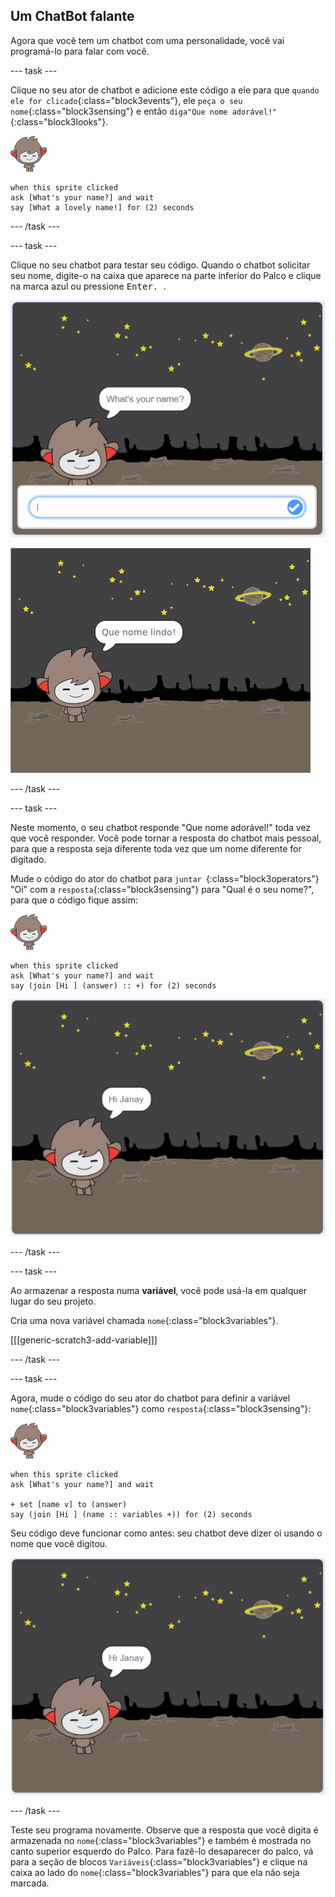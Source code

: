## Um ChatBot falante

Agora que você tem um chatbot com uma personalidade, você vai programá-lo para falar com você.

\--- task \---

Clique no seu ator de chatbot e adicione este código a ele para que `quando ele for clicado`{:class="block3events"}, ele `peça o seu nome`{:class="block3sensing"} e então `diga"Que nome adorável!"`{:class="block3looks"}.

![nano sprite](images/nano-sprite.png)

```blocks3
when this sprite clicked
ask [What's your name?] and wait
say [What a lovely name!] for (2) seconds
```

\--- /task \---

\--- task \---

Clique no seu chatbot para testar seu código. Quando o chatbot solicitar seu nome, digite-o na caixa que aparece na parte inferior do Palco e clique na marca azul ou pressione <kbd> Enter. </kbd>.

![Testando uma resposta do ChatBot](images/chatbot-ask-test1.png)

![Testando uma resposta do ChatBot](images/chatbot-ask-test2.png)

\--- /task \---

\--- task \---

Neste momento, o seu chatbot responde "Que nome adorável!" toda vez que você responder. Você pode tornar a resposta do chatbot mais pessoal, para que a resposta seja diferente toda vez que um nome diferente for digitado.

Mude o código do ator do chatbot para `juntar `{:class="block3operators"} "Oi" com a `resposta`{:class="block3sensing"} para "Qual é o seu nome?", para que o código fique assim:

![ator nano](images/nano-sprite.png)

```blocks3
when this sprite clicked
ask [What's your name?] and wait
say (join [Hi ] (answer) :: +) for (2) seconds
```

![Testando uma resposta personalizada](images/chatbot-answer-test.png)

\--- /task \---

\--- task \---

Ao armazenar a resposta numa **variável**, você pode usá-la em qualquer lugar do seu projeto.

Cria uma nova variável chamada `nome`{:class="block3variables"}.

[[[generic-scratch3-add-variable]]]

\--- /task \---

\--- task \---

Agora, mude o código do seu ator do chatbot para definir a variável `nome`{:class="block3variables"} como `resposta`{:class="block3sensing"}:

![ator nano](images/nano-sprite.png)

```blocks3
when this sprite clicked
ask [What's your name?] and wait

+ set [name v] to (answer)
say (join [Hi ] (name :: variables +)) for (2) seconds
```

Seu código deve funcionar como antes: seu chatbot deve dizer oi usando o nome que você digitou.

![Testando uma resposta personalizada](images/chatbot-answer-test.png)

\--- /task \---

Teste seu programa novamente. Observe que a resposta que você digita é armazenada no `nome`{:class="block3variables"} e também é mostrada no canto superior esquerdo do Palco. Para fazê-lo desaparecer do palco, vá para a seção de blocos `Variáveis`{:class="block3variables"} e clique na caixa ao lado do `nome`{:class="block3variables"} para que ela não seja marcada.